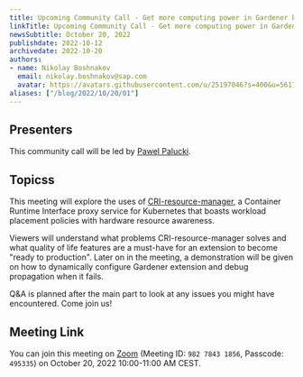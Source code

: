 ```yaml
---
title: Upcoming Community Call - Get more computing power in Gardener by overcoming Kubelet limitations with CRI-resource-manager
linkTitle: Upcoming Community Call - Get more computing power in Gardener by overcoming Kubelet limitations with CRI-resource-manager
newsSubtitle: October 20, 2022
publishdate: 2022-10-12
archivedate: 2022-10-20
authors:
- name: Nikolay Boshnakov
  email: nikolay.boshnakov@sap.com
  avatar: https://avatars.githubusercontent.com/u/25197046?s=400&u=56175926393a77892662001f0dca5a439d1e771f&v=4
aliases: ["/blog/2022/10/20/01"]
---
```


## Presenters

This community call will be led by [Pawel Palucki](https://github.com/ppalucki).

## Topicss

This meeting will explore the uses of [CRI-resource-manager](https://github.com/intel/cri-resource-manager), a Container Runtime Interface proxy service for Kubernetes that boasts workload placement policies with hardware resource awareness.

Viewers will understand what problems CRI-resource-manager solves and what quality of life features are a must-have for an extension to become "ready to production". Later on in the meeting, a demonstration will be given on how to dynamically configure Gardener extension and debug propagation when it fails.

Q&A is planned after the main part to look at any issues you might have encountered. Come join us!

## Meeting Link

You can join this meeting on [Zoom](https://sap-se.zoom.us/j/98278431856?pwd=bVlpamY3VWM4NExYbnBibjU2YkZEdz09) (Meeting ID: `982 7843 1856`, 
Passcode: `495335`) on October 20, 2022 10:00-11:00 AM CEST.